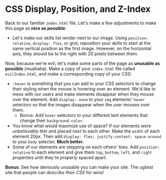 # CSS Display, Position, and Z-Index

Back to our familiar `index.html` file. Let's make a few adjustments to make this page as **nice as possible**:

<!-- - Make a CSS file and import it into your HTML. Feel free to adjust your **HTML or CSS** as needed.
- Frequently, we'd like to make our footer visible so that we don't have to scroll to the bottom to see the information. We can do this by using `fixed`.
  - Starting from `Contact Me` and continuing for the rest of the content on the page, make it so that that information is visible no matter where the user is looking. Additionally, using either Flexbox, grid, or `position: relative`, make the information display in a row, rather than a column.
  - Add some [Lorem Ipsum](https://www.lipsum.com/) in `p` tags to extend the length of the page so that you can make sure it works. -->
- Let's make our skills list render next to our image. Using `position: relative`, `display: flex`, or grid, reposition your skills to start at the same vertical position as the first image. However, on the horizontal axis, they should be to the right with 20 pixels between them.
<!-- - Let's shed some light on the situation. Place this [image](http://www.sunnysidedrama.com/index/Welcome_files/Playtime_Sun-4.png) in the upper-right hand corner of the screen. Give it `position: absolute` so it stays there, and make sure it has a `z-index` so that nothing ever covers it. -->

Now, because we're evil, let's make some parts of the page as **unusable as possible** (muahaha). Make a copy of your `index.html` file called `evilIndex.html`, and make a corresponding copy of your CSS:

- `:hover` is something that you can add to your CSS selectors to change their styling when the mouse is hovering over an element. We'd like to mess with our users and make elements disappear when they mouse over the element. Add `display: none` to your `img` elements' `hover` selectors so that the images disappear when the user mouses over them.
  - Bonus: Add `hover` selectors to your different text elements that change their `background-color`.
- You know what would maximize use of space? If our elements were _unbelievably thin_ and placed next to each other. Make the `width` of each element 20px. Then add `display: flex; justify-content: space-around` to your `body` selector. **Much better.**
- Some of our elements are stepping on each others' toes. Add `position: relative` to each element and give them `top`, `bottom`, `left`, and `right` properties until they're properly spaced apart.

**Bonus**: See how deviously unusable you can make your site. The ugliest site that people can _describe their CSS_ for wins!
